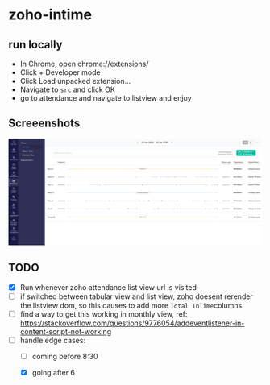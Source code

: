 ﻿# zoho-intime

## run locally

- In Chrome, open chrome://extensions/
- Click + Developer mode
- Click Load unpacked extension…
- Navigate to `src` and click OK
- go to attendance and navigate to listview and enjoy

## Screeenshots

![screenshot](./src/images/overview/Capture.PNG)

## TODO
- [x] Run whenever zoho attendance list view url is visited
- [ ] if switched between tabular view and list view, zoho doesent rerender the listview dom, so this causes to add more `Total InTime`columns
- [ ] find a way to get this working in monthly view, ref: https://stackoverflow.com/questions/9776054/addeventlistener-in-content-script-not-working
- [ ] handle edge cases:
    - [ ] coming before 8:30
    - [x] going after 6
 

